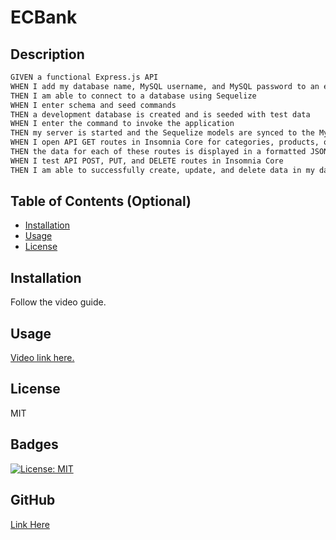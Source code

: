 # ECBank

## Description

```md
GIVEN a functional Express.js API
WHEN I add my database name, MySQL username, and MySQL password to an environment variable file
THEN I am able to connect to a database using Sequelize
WHEN I enter schema and seed commands
THEN a development database is created and is seeded with test data
WHEN I enter the command to invoke the application
THEN my server is started and the Sequelize models are synced to the MySQL database
WHEN I open API GET routes in Insomnia Core for categories, products, or tags
THEN the data for each of these routes is displayed in a formatted JSON
WHEN I test API POST, PUT, and DELETE routes in Insomnia Core
THEN I am able to successfully create, update, and delete data in my database
```
## Table of Contents (Optional)

- [Installation](#installation)
- [Usage](#usage)
- [License](#license)

## Installation
Follow the video guide.

## Usage
[Video link here.](https://drive.google.com/file/d/1RGehYzsuP33vXAO1_BUi-uJcr72urgGb/view)

## License

 MIT

## Badges

 [![License: MIT](https://img.shields.io/badge/License-MIT-yellow.svg)](https://opensource.org/licenses/MIT)

 ## GitHub
 [Link Here](https://github.com/YamCham0/ECBank)